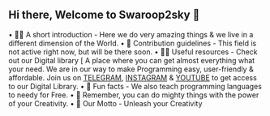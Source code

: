 ## Hi there, Welcome to Swaroop2sky 👋

• 🙋‍♀️ A short introduction - Here we do very amazing things & we live in a different dimension of the World.
• 🌈 Contribution guidelines - This field is not active right now, but will be there soon.
• 👩‍💻 Useful resources - Check out our Digital library [ A place where you can get almost everything what your need. We are in our way to make Programming easy, user-friendly & affordable. Join us on [TELEGRAM](https://t.me/Swaroop2sky), [INSTAGRAM](https://www.instagram.com/swaroop2sky) & [YOUTUBE](https://youtube.com/c/Swaroop2sky) to get access to our Digital Library.
• 🍿 Fun facts - We also teach programming languages to needy for Free.
• 🧙 Remember, you can do mighty things with the power of your Creativity. 
• 🌟 Our Motto - Unleash your Creativity

